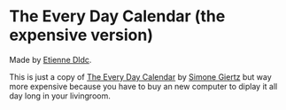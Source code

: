 # The Every Day Calendar (the expensive version)

Made by [Etienne Dldc](https://twitter.com/Etienne_dot_js).

This is just a copy of [The Every Day Calendar](https://www.kickstarter.com/projects/simonegiertz/the-every-day-calendar/description) by [Simone Giertz](https://twitter.com/simonegiertz) but way more expensive because you have to buy an new computer to diplay it all day long in your livingroom.
